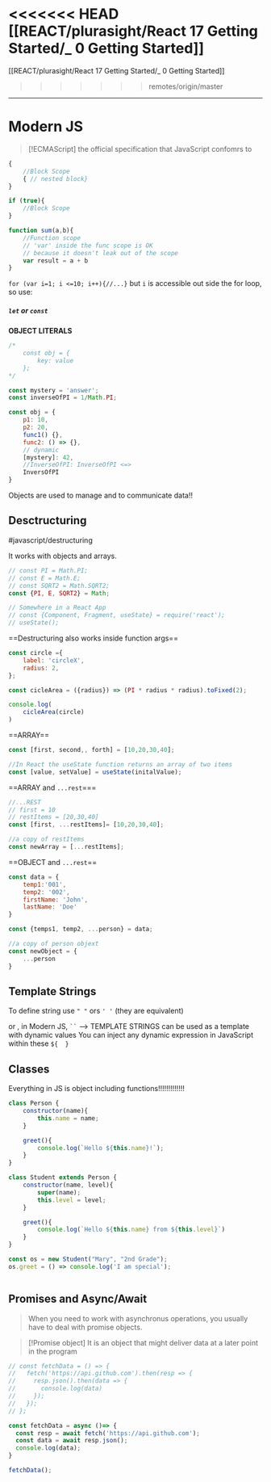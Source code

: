 <<<<<<< HEAD
[[REACT/plurasight/React 17 Getting Started/_ 0 Getting Started]]
=======
[[REACT/plurasight/React 17 Getting Started/_ 0 Getting Started]]
>>>>>>> remotes/origin/master

-----------
# Modern JS

>[!ECMAScript]
>the official specification that JavaScript confomrs to

```javascript
{
	//Block Scope
	{ // nested block}
}

if (true){
	//Block Scope
}

function sum(a,b){
	//Function scope
	// 'var' inside the func scope is OK
	// because it doesn't leak out of the scope
	var result = a + b
}
```

`for (var i=1; i <=10; i++){//...}` but `i` is accessible out side the for loop, 
so use:
##### `let` or `const`

**OBJECT LITERALS**
```javascript
/*
	const obj = {
		key: value
	};
*/

const mystery = 'answer';
const inverseOfPI = 1/Math.PI;

const obj = {
	p1: 10,
	p2: 20,
	func1() {},
	func2: () => {},
	// dynamic
	[mystery]: 42,
	//InverseOfPI: InverseOfPI <=>
	InversOfPI
}


```

Objects are used to manage and to communicate data!!

## Desctructuring
#javascript/destructuring 

It works with objects and arrays.
```javascript
// const PI = Math.PI;
// const E = Math.E;
// const SQRT2 = Math.SQRT2;
const {PI, E, SQRT2} = Math;

// Somewhere in a React App
// const {Component, Fragment, useState} = require('react');
// useState();
```


==Destructuring also works inside function args==
```javascript
const circle ={
	label: 'circleX',
	radius: 2,
};

const cicleArea = ({radius}) => (PI * radius * radius).toFixed(2);

console.log(
	cicleArea(circle)
)
```

==ARRAY==
```javascript
const [first, second,, forth] = [10,20,30,40];

//In React the useState function returns an array of two items
const [value, setValue] = useState(initalValue);
```

==ARRAY and `...rest`===
```Javascript
//...REST
// first = 10
// restItems = [20,30,40]
const [first, ...restItems]= [10,20,30,40];

//a copy of restItems
const newArray = [...restItems];


```

==OBJECT and `...rest`==
```javascript
const data = {
	temp1:'001',
	temp2: '002',
	firstName: 'John',
	lastName: 'Doe'
}

const {temps1, temp2, ...person} = data;

//a copy of person objext
const newObject = {
	...person
}

```

## Template Strings
To define string use `" "` ors `' '` (they are equivalent)

or , in Modern JS,
` `` ` --> TEMPLATE STRINGS can be used as a template with dynamic values
You can inject any dynamic expression in JavaScript within these `${  }`


## Classes
Everything in JS is object including functions!!!!!!!!!!!!!
```JavaScript
class Person {
	constructor(name){
		this.name = name;
	}

	greet(){
		console.log(`Hello ${this.name}!`);
	}
}

class Student extends Person {
	constructor(name, level){
		super(name);
		this.level = level;
	}

	greet(){
		console.log(`Hello ${this.name} from ${this.level}`)
	}
}

const os = new Student("Mary", "2nd Grade");
os.greet = () => console.log('I am special');



```

## Promises and Async/Await
> When you need to work with asynchronus operations, you usually have to deal with promise objects.


>[!Promise object]
>It is an object that might deliver data at a later point in the program

```javascript
// const fetchData = () => {
//   fetch('https://api.github.com').then(resp => {
//     resp.json().then(data => {
//       console.log(data)
//     });
//   });
// };

const fetchData = async ()=> {
  const resp = await fetch('https://api.github.com');
  const data = await resp.json();
  console.log(data);
}

fetchData();
```















